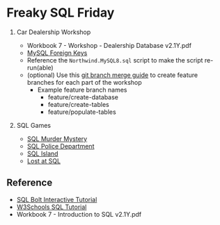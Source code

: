 # Freaky SQL Friday

1. Car Dealership Workshop

   - Workbook 7 - Workshop - Dealership Database v2.1Y.pdf
   - [MySQL Foreign Keys](https://www.w3schools.com/mysql/mysql_foreignkey.asp)
   - Reference the `Northwind.MySQL8.sql` script to make the script re-run(able)
   - (optional) Use this [git branch merge guide](./git-branch-merge.md) to create feature branches for each part of the workshop
     - Example feature branch names
       - feature/create-database
       - feature/create-tables
       - feature/populate-tables

2. SQL Games
   - [SQL Murder Mystery](https://mystery.knightlab.com/)
   - [SQL Police Department](https://sqlpd.com/)
   - [SQL Island](https://sql-island.informatik.uni-kl.de/)
   - [Lost at SQL](https://lost-at-sql.therobinlord.com/)

## Reference

- [SQL Bolt Interactive Tutorial](https://sqlbolt.com/)
- [W3Schools SQL Tutorial](https://www.w3schools.com/sql/default.asp)
- Workbook 7 - Introduction to SQL v2.1Y.pdf
